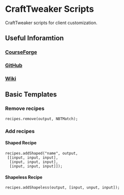 # CraftTweaker Scripts
CraftTweaker scripts for client customization.

## Useful Inforamtion
### [CourseForge](https://www.curseforge.com/minecraft/mc-mods/crafttweaker)
### [GitHub](https://github.com/CraftTweaker/CraftTweaker)
### [Wiki](https://docs.blamejared.com/)

## Basic Templates
### Remove recipes
```zenscript
recipes.remove(output, NBTMatch);
```
### Add recipes

#### Shaped Recipe
```zenscript
recipes.addShaped("name", output,
 [[input, input, input],
  [input, input, input],
  [input, input, input]]);
```
#### Shapeless Recipe
```zenscript
recipes.addShapeless(output, [input, unput, input]);
```